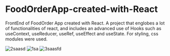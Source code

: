 # FoodOrderApp-created-with-React
  FrontEnd of FoodOrder App created with React. A project that englobes a lot of functionalities of react, and includes an advanced use of Hooks such as useContext, useReducer, useRef, useEffect and useState.
  For styling, css modules were used.

![2saasd](https://user-images.githubusercontent.com/103704812/207213562-4912a3d2-0869-43d2-b581-169d7462df1d.png)
![1sa](https://user-images.githubusercontent.com/103704812/207213570-d9dee450-0b37-467d-8435-3da0fda1d5b8.png)
![3saasfd](https://user-images.githubusercontent.com/103704812/207213573-14dd360d-d2f0-437e-bc51-108cfff75469.png)
